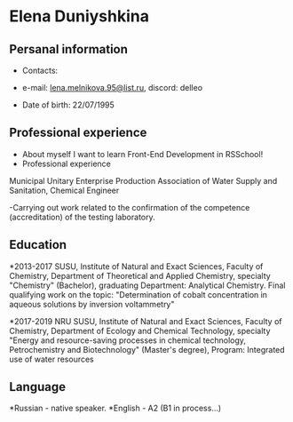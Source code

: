 # Elena Duniyshkina

 ## Persanal information

* Contacts:
+ e-mail: lena.melnikova.95@list.ru, discord: delleo 

+ Date of birth: 22/07/1995

## Professional experience
+ About myself
I want to learn Front-End Development in RSSchool!
+ Professional experience

Municipal Unitary Enterprise Production Association of Water Supply and Sanitation, Chemical Engineer

-Carrying out work related to the confirmation of the competence (accreditation) of the testing laboratory.

## Education 

*2013-2017 SUSU, Institute of Natural and Exact Sciences, Faculty of Chemistry, Department of Theoretical and Applied Chemistry, specialty "Chemistry" (Bachelor), graduating Department: Analytical Chemistry. Final qualifying work on the topic: "Determination of cobalt concentration in aqueous solutions by inversion voltammetry"

*2017-2019 NRU SUSU, Institute of Natural and Exact Sciences, Faculty of Chemistry, Department of Ecology and Chemical Technology, specialty "Energy and resource-saving processes in chemical technology, Petrochemistry and Biotechnology" (Master's degree), Program: Integrated use of water resources
## Language
*Russian - native speaker.
*English - A2 (B1 in process…)